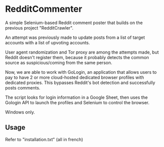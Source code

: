 # RedditCommenter

A simple Selenium-based Reddit comment poster that builds on the previous project "RedditCrawler".

An attempt was previously made to update posts from a list of target accounts with a list of upvoting accounts.

User agent randomization and Tor proxy are among the attempts made, but Reddit doesn't register them, because it probably detects the common source as suspicious/coming from the same person.

Now, we are able to work with GoLogin, an application that allows users to pay to have 2 or more cloud-hosted dedicated browser profiles with dedicated proxies. This bypasses Reddit's bot detection and successfully posts comments.

The script looks for login information in a Google Sheet, then uses the Gologin API to launch the profiles and Selenium to control the browser.

Windows only.

## Usage
Refer to "installation.txt" (all in french)
